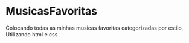 # MusicasFavoritas
Colocando todas as minhas musicas favoritas categorizadas por estilo, Utilizando html e css  
